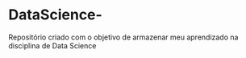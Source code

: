 # DataScience-
Repositório criado com o objetivo de armazenar meu aprendizado na disciplina de Data Science
